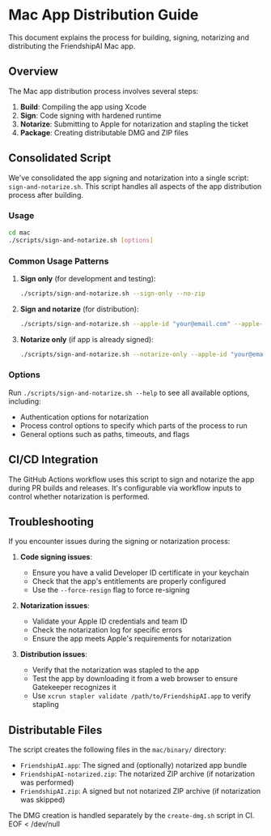 # Mac App Distribution Guide

This document explains the process for building, signing, notarizing and distributing the FriendshipAI Mac app.

## Overview

The Mac app distribution process involves several steps:

1. **Build**: Compiling the app using Xcode
2. **Sign**: Code signing with hardened runtime
3. **Notarize**: Submitting to Apple for notarization and stapling the ticket
4. **Package**: Creating distributable DMG and ZIP files

## Consolidated Script

We've consolidated the app signing and notarization into a single script: `sign-and-notarize.sh`. This script handles all aspects of the app distribution process after building.

### Usage

```bash
cd mac
./scripts/sign-and-notarize.sh [options]
```

### Common Usage Patterns

1. **Sign only** (for development and testing):

   ```bash
   ./scripts/sign-and-notarize.sh --sign-only --no-zip
   ```

2. **Sign and notarize** (for distribution):

   ```bash
   ./scripts/sign-and-notarize.sh --apple-id "your@email.com" --apple-password "app-specific-password" --apple-team-id "TEAMID" --identity "Developer ID Application: Your Name (TEAMID)"
   ```

3. **Notarize only** (if app is already signed):
   ```bash
   ./scripts/sign-and-notarize.sh --notarize-only --apple-id "your@email.com" --apple-password "app-specific-password" --apple-team-id "TEAMID"
   ```

### Options

Run `./scripts/sign-and-notarize.sh --help` to see all available options, including:

- Authentication options for notarization
- Process control options to specify which parts of the process to run
- General options such as paths, timeouts, and flags

## CI/CD Integration

The GitHub Actions workflow uses this script to sign and notarize the app during PR builds and releases. It's configurable via workflow inputs to control whether notarization is performed.

## Troubleshooting

If you encounter issues during the signing or notarization process:

1. **Code signing issues**:

   - Ensure you have a valid Developer ID certificate in your keychain
   - Check that the app's entitlements are properly configured
   - Use the `--force-resign` flag to force re-signing

2. **Notarization issues**:

   - Validate your Apple ID credentials and team ID
   - Check the notarization log for specific errors
   - Ensure the app meets Apple's requirements for notarization

3. **Distribution issues**:
   - Verify that the notarization was stapled to the app
   - Test the app by downloading it from a web browser to ensure Gatekeeper recognizes it
   - Use `xcrun stapler validate /path/to/FriendshipAI.app` to verify stapling

## Distributable Files

The script creates the following files in the `mac/binary/` directory:

- `FriendshipAI.app`: The signed and (optionally) notarized app bundle
- `FriendshipAI-notarized.zip`: The notarized ZIP archive (if notarization was performed)
- `FriendshipAI.zip`: A signed but not notarized ZIP archive (if notarization was skipped)

The DMG creation is handled separately by the `create-dmg.sh` script in CI.
EOF < /dev/null
